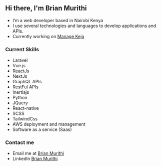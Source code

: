 ## Hi there, I'm Brian Murithi

-  I’m a web developer based in Nairobi Kenya
-  I use several technologies and languages to develop applications and APIs.
-  Currently working on [Manage Keja](http://managekeja.com) 
### Current Skills
- Laravel
- Vue.js
- ReactJs
- NextJs
- GraphQL APIs
- RestFul APIs
- Inertiajs
- Python
- JQuery
- React-native
- SCSS
- TailwindCss
- AWS deployment and management
- Software as a service (Saas)
### Contact me
-  Email me at [Brian Murithi](mailto:brianmurithi65@gmail.com?subject=[GitHub])
-  LinkedIn [Brian Murithi](https://www.linkedin.com/in/brian-murithi-97ba53164/)


<!--
**brianmureithi/brianmureithi** is a ✨ _special_ ✨ repository because its `README.md` (this file) appears on your GitHub profile.

Here are some ideas to get you started:

- 🔭 I’m currently working on ...
-  I’m currently learning ...
- 👯 I’m looking to collaborate on ...
- 🤔 I’m looking for help with ...
- 💬 Ask me about ...
- 📫 How to reach me: ...
- 😄 Pronouns: ...
- ⚡ Fun fact: ...
-->
